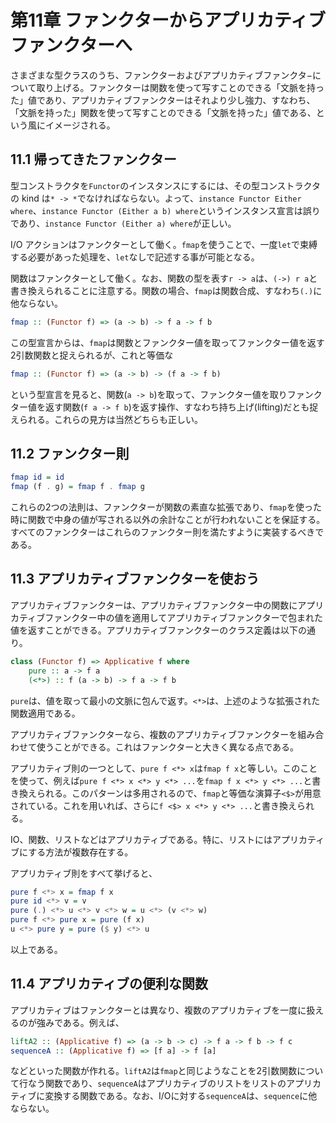 # 第11章 ファンクターからアプリカティブファンクターへ
さまざまな型クラスのうち、ファンクターおよびアプリカティブファンクタ−について取り上げる。ファンクターは関数を使って写すことのできる「文脈を持った」値であり、アプリカティブファンクターはそれより少し強力、すなわち、「文脈を持った」関数を使って写すことのできる「文脈を持った」値である、という風にイメージされる。

## 11.1 帰ってきたファンクター
型コンストラクタを`Functor`のインスタンスにするには、その型コンストラクタの kind は`* -> *`でなければならない。よって、`instance Functor Either where`、`instance Functor (Either a b) where`というインスタンス宣言は誤りであり、`instance Functor (Either a) where`が正しい。

I/O アクションはファンクターとして働く。`fmap`を使うことで、一度`let`で束縛する必要があった処理を、`let`なしで記述する事が可能となる。

関数はファンクターとして働く。なお、関数の型を表す`r -> a`は、`(->) r a`と書き換えられることに注意する。関数の場合、`fmap`は関数合成、すなわち`(.)`に他ならない。

```haskell
fmap :: (Functor f) => (a -> b) -> f a -> f b
```
この型宣言からは、`fmap`は関数とファンクター値を取ってファンクター値を返す2引数関数と捉えられるが、これと等価な
```haskell
fmap :: (Functor f) => (a -> b) -> (f a -> f b)
```
という型宣言を見ると、関数(`a -> b`)を取って、ファンクター値を取りファンクター値を返す関数(`f a -> f b`)を返す操作、すなわち持ち上げ(lifting)だとも捉えられる。これらの見方は当然どちらも正しい。

## 11.2 ファンクター則
```haskell
fmap id = id
fmap (f . g) = fmap f . fmap g
```
これらの2つの法則は、ファンクターが関数の素直な拡張であり、`fmap`を使った時に関数で中身の値が写される以外の余計なことが行われないことを保証する。すべてのファンクターはこれらのファンクター則を満たすように実装するべきである。

## 11.3 アプリカティブファンクターを使おう
アプリカティブファンクターは、アプリカティブファンクター中の関数にアプリカティブファンクター中の値を適用してアプリカティブファンクターで包まれた値を返すことができる。アプリカティブファンクターのクラス定義は以下の通り。
```haskell
class (Functor f) => Applicative f where
    pure :: a -> f a
    (<*>) :: f (a -> b) -> f a -> f b
```
`pure`は、値を取って最小の文脈に包んで返す。`<*>`は、上述のような拡張された関数適用である。

アプリカティブファンクターなら、複数のアプリカティブファンクターを組み合わせて使うことができる。これはファンクターと大きく異なる点である。

アプリカティブ則の一つとして、`pure f <*> x`は`fmap f x`と等しい。このことを使って、例えば`pure f <*> x <*> y <*> ...`を`fmap f x <*> y <*> ...`と書き換えられる。このパターンは多用されるので、`fmap`と等価な演算子`<$>`が用意されている。これを用いれば、さらに`f <$> x <*> y <*> ...`と書き換えられる。

IO、関数、リストなどはアプリカティブである。特に、リストにはアプリカティブにする方法が複数存在する。

アプリカティブ則をすべて挙げると、
```haskell
pure f <*> x = fmap f x
pure id <*> v = v
pure (.) <*> u <*> v <*> w = u <*> (v <*> w)
pure f <*> pure x = pure (f x)
u <*> pure y = pure ($ y) <*> u
```
以上である。

## 11.4 アプリカティブの便利な関数
アプリカティブはファンクターとは異なり、複数のアプリカティブを一度に扱えるのが強みである。例えば、
```haskell
liftA2 :: (Applicative f) => (a -> b -> c) -> f a -> f b -> f c
sequenceA :: (Applicative f) => [f a] -> f [a]
```
などといった関数が作れる。`liftA2`は`fmap`と同じようなことを2引数関数について行なう関数であり、`sequenceA`はアプリカティブのリストをリストのアプリカティブに変換する関数である。なお、I/Oに対する`sequenceA`は、`sequence`に他ならない。